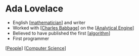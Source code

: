 # Ada Lovelace

- English [[mathematician]] and writer
- Worked with [[Charles Babbage]] on the [[Analytical Engine]]
- Believed to have published the first [[algorithm]]
- First programmer

[[People]] [[Computer Science]]

[//begin]: # "Autogenerated link references for markdown compatibility"
[mathematician]: mathematician "Mathematician"
[Charles Babbage]: charles-babbage "Charles Babbage"
[Analytical Engine]: [[analytical-engine]] "Analytical Engine"
[algorithm]: algorithm "Algorithm"
[People]: people "People"
[Computer Science]: computer-science "Computer Science"
[//end]: # "Autogenerated link references"